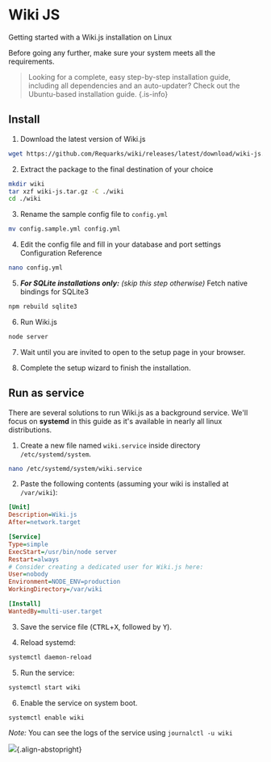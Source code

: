 # Wiki JS

Getting started with a Wiki.js installation on Linux

Before going any further, make sure your system meets all the requirements.

> Looking for a complete, easy step-by-step installation guide, including all dependencies and an auto-updater? Check out the Ubuntu-based installation guide.
{.is-info}

## Install

1. Download the latest version of Wiki.js

```bash
wget https://github.com/Requarks/wiki/releases/latest/download/wiki-js.tar.gz
```

2. Extract the package to the final destination of your choice

```bash
mkdir wiki
tar xzf wiki-js.tar.gz -C ./wiki
cd ./wiki
```

3. Rename the sample config file to `config.yml`

```bash
mv config.sample.yml config.yml
```

4. Edit the config file and fill in your database and port settings Configuration Reference

```bash
nano config.yml
```

5. ***For SQLite installations only:*** *(skip this step otherwise)* Fetch native bindings for SQLite3

```bash
npm rebuild sqlite3
```

6. Run Wiki.js

```bash
node server
```

7. Wait until you are invited to open to the setup page in your browser.

8. Complete the setup wizard to finish the installation.

## Run as service

There are several solutions to run Wiki.js as a background service. We'll focus on **systemd** in this guide as it's available in nearly all linux distributions.

1. Create a new file named `wiki.service` inside directory `/etc/systemd/system`.

```bash
nano /etc/systemd/system/wiki.service
```

2. Paste the following contents (assuming your wiki is installed at `/var/wiki`):

```ini
[Unit]
Description=Wiki.js
After=network.target

[Service]
Type=simple
ExecStart=/usr/bin/node server
Restart=always
# Consider creating a dedicated user for Wiki.js here:
User=nobody
Environment=NODE_ENV=production
WorkingDirectory=/var/wiki

[Install]
WantedBy=multi-user.target
```

3. Save the service file (<kbd>CTRL</kbd>+<kbd>X</kbd>, followed by <kbd>Y</kbd>).

4. Reload systemd:

```bash
systemctl daemon-reload
```

5. Run the service:

```bash
systemctl start wiki
```

6. Enable the service on system boot.

```bash
systemctl enable wiki
```

*Note:* You can see the logs of the service using `journalctl -u wiki`

![](https://a.icons8.com/TqgWTTfw/Oy7xHF/svg.svg){.align-abstopright}
